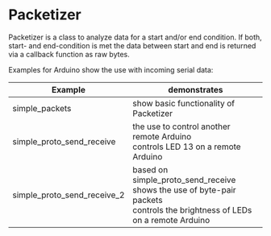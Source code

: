 Packetizer
==========

Packetizer is a class to analyze data for a start and/or end condition. If both, start- and end-condition is met the data between start and end is returned via a callback function as raw bytes.

Examples for Arduino show the use with incoming serial data:

|Example | demonstrates
|------|----------
|simple_packets | show basic functionality of Packetizer
|simple_proto_send_receive | the use to control another remote Arduino<br>controls LED 13 on a remote Arduino
|simple_proto_send_receive_2 | based on simple_proto_send_receive<br>shows the use of byte-pair packets<br>controls the brightness of LEDs on a remote Arduino
